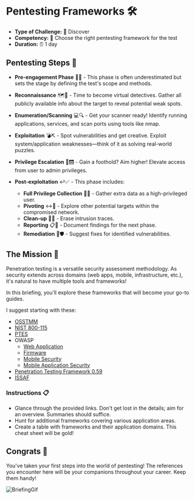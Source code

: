 # Pentesting Frameworks 🛠️

- **Type of Challenge:** :mag_right: Discover
- **Competency:** :brain: Choose the right pentesting framework for the test
- **Duration:** :alarm_clock: 1 day


## Pentesting Steps :triangular_flag_on_post:

- **Pre-engagement Phase** :beginner::dart: - This phase is often underestimated but sets the stage by defining the test's scope and methods.

- **Reconnaissance** :world_map::telescope: - Time to become virtual detectives. Gather all publicly available info about the target to reveal potential weak spots.

- **Enumeration/Scanning** :computer::mag: - Get your scanner ready! Identify running applications, services, and scan ports using tools like nmap.

- **Exploitation** :bomb::pick: - Spot vulnerabilities and get creative. Exploit system/application weaknesses—think of it as solving real-world puzzles.

- **Privilege Escalation** :key::elevator: - Gain a foothold? Aim higher! Elevate access from user to admin privileges.

- **Post-exploitation** :leftwards_arrow_with_hook::white_check_mark: - This phase includes:

   - **Full Privilege Collection** :closed_lock_with_key::notebook: - Gather extra data as a high-privileged user.
   - **Pivoting** :left_right_arrow::dart: - Explore other potential targets within the compromised network.
   - **Clean-up** :broom::no_entry_sign: - Erase intrusion traces.
   - **Reporting** :clipboard::page_facing_up: - Document findings for the next phase.
   - **Remediation** :wrench::shield: - Suggest fixes for identified vulnerabilities.

## The Mission 🚀

Penetration testing is a versatile security assessment methodology. As security extends across domains (web apps, mobile, infrastructure, etc.), it's natural to have multiple tools and frameworks!

In this briefing, you'll explore these frameworks that will become your go-to guides.

I suggest starting with these:

- [OSSTMM](https://www.isecom.org/OSSTMM.3.pdf)
- [NIST 800-115](https://nvlpubs.nist.gov/nistpubs/Legacy/SP/nistspecialpublication800-115.pdf)
- [PTES](http://www.pentest-standard.org/index.php/PTES_Technical_Guidelines)
- OWASP
    - [Web Application](https://github.com/OWASP/wstg/tree/master/document)
    - [Firmware](https://github.com/scriptingxss/owasp-fstm)
    - [Mobile Security](https://github.com/OWASP/owasp-masvs)
    - [Mobile Application Security](https://github.com/OWASP/owasp-mstg)
- [Penetration Testing Framework 0.59](http://www.vulnerabilityassessment.co.uk/Penetration%20Test.html)
- [ISSAF](https://sourceforge.net/projects/isstf/files/issaf%20document/issaf0.1/)

### Instructions :clipboard:

- Glance through the provided links. Don't get lost in the details; aim for an overview. Summaries should suffice.
- Hunt for additional frameworks covering various application areas.
- Create a table with frameworks and their application domains. This cheat sheet will be gold!

## Congrats 🎉

You've taken your first steps into the world of pentesting! The references you encounter here will be your companions throughout your career. Keep them handy!

![BriefingGif](https://media.tenor.com/images/c2b32b210ca348218115bed93dc48794/tenor.gif)
